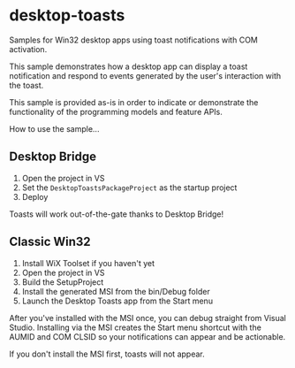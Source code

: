 # desktop-toasts
Samples for Win32 desktop apps using toast notifications with COM activation.

This sample demonstrates how a desktop app can display a toast notification and respond to events generated by the user's interaction with the toast. 

This sample is provided as-is in order to indicate or demonstrate the functionality of the programming models and feature APIs.

How to use the sample...

## Desktop Bridge

1. Open the project in VS
2. Set the `DesktopToastsPackageProject` as the startup project
3. Deploy

Toasts will work out-of-the-gate thanks to Desktop Bridge!

## Classic Win32

1. Install WiX Toolset if you haven't yet
2. Open the project in VS
3. Build the SetupProject
4. Install the generated MSI from the bin/Debug folder
5. Launch the Desktop Toasts app from the Start menu

After you've installed with the MSI once, you can debug straight from Visual Studio. Installing via the MSI creates the Start menu shortcut with the AUMID and COM CLSID so your notifications can appear and be actionable.

If you don't install the MSI first, toasts will not appear.
